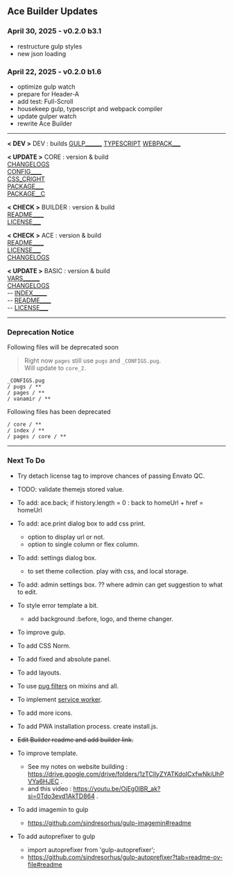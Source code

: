 ## Ace Builder Updates

### April 30, 2025 - v0.2.0 b3.1
- restructure gulp styles
- new json loading

### April 22, 2025 - v0.2.0 b1.6
- optimize gulp watch
- prepare for Header-A
- add test: Full-Scroll
- housekeep gulp, typescript and webpack compiler
- update gulper watch
- rewrite Ace Builder

------------------------------------------------------------------

**< DEV >**
DEV : builds
[GULP______](/gulpfile.js)
[TYPESCRIPT](/tsconfig.json)
[WEBPACK___](/webpack.config.js)

**< UPDATE >**
CORE : version & build  
[CHANGELOGS](/CHANGELOGS.md)  
[CONFIG____](/core_2/_CONFIGS.pug)  
[CSS_CRIGHT](/styles/gulp_css/core_2/_copyright.scss)  
[PACKAGE___](/package.json)  
[PACKAGE__C](/package-copy.json)  

**< CHECK >**
BUILDER : version & build  
[README____](/README.md)  
[LICENSE___](/LICENSE.txt)  

**< CHECK >**
ACE : version & build  
[README____](/../ace/README.md)  
[LICENSE___](/../ace/LICENSE.txt)  
[CHANGELOGS](/../ace/CHANGELOGS.md)

**< UPDATE >**
BASIC : version & build  
[VARS______](/pages/basic/_vars.pug)  
[CHANGELOGS](/pages/basic/CHANGELOGS.md)  
-- [INDEX_____](/pages/basic/index.html.pug)  
-- [README____](/../ace/basic/README.md)  
-- [LICENSE___](/../ace/basic/LICENSE.txt)  

------------------------------------------------------------------

### Deprecation Notice

Following files will be deprecated soon

> Right now `pages` still use `pugs` and `_CONFIGS.pug`.  
> Will update to `core_2`. 
```
_CONFIGS.pug
/ pugs / **
/ pages / **
/ vanamir / **
```

Following files has been deprecated

```
/ core / **
/ index / **
/ pages / core / **
```

------------------------------------------------------------------

### Next To Do

  - Try detach license tag to improve chances of passing Envato QC.

  - TODO: validate themejs stored value.

  - To add: ace.back; if history.length = 0 : back to homeUrl + href = homeUrl

  - To add: ace.print dialog box to add css print.
    - option to display url or not.
    - option to single column or flex column.

  - To add: settings dialog box.
    - to set theme collection. play with css, and local storage.

  - To add: admin settings box. ?? where admin can get suggestion to what to edit.

  - To style error template a bit.
    - add background :before, logo, and theme changer.

  - To improve gulp.

  - To add CSS Norm.

  - To add fixed and absolute panel.

  - To add layouts.

  - To use [pug filters](pug-filters.md) on mixins and all.

  - To implement [service worker](service-worker.md).

  - To add more icons.

  - To add PWA installation process. create install.js.

  - ~~Edit Builder readme and add builder link.~~

  - To improve template.
    - See my notes on website building : https://drive.google.com/drive/folders/1zTCllyZYATKdoICxfwNkiUhPVYa6HJEC .
    - and this video : https://youtu.be/OjEg0IBR_ak?si=0Tdo3evd1AkTD864 .

  - To add imagemin to gulp
    - https://github.com/sindresorhus/gulp-imagemin#readme

  - To add autoprefixer to gulp
    - import autoprefixer from 'gulp-autoprefixer';
    - https://github.com/sindresorhus/gulp-autoprefixer?tab=readme-ov-file#readme
